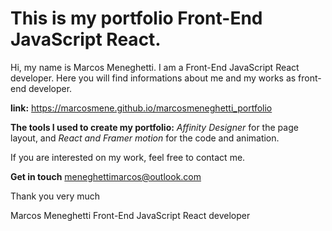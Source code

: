 # This is my portfolio Front-End JavaScript React.

Hi, my name is Marcos Meneghetti. I am a Front-End JavaScript React developer. Here you will find informations about me and my works as front-end developer.

**link:**
https://marcosmene.github.io/marcosmeneghetti_portfolio

**The tools I used to create my portfolio:**
_Affinity Designer_ for the page layout, and _React and Framer motion_ for the code and animation.

If you are interested on my work, feel free to contact me.

**Get in touch**
meneghettimarcos@outlook.com

Thank you very much

Marcos Meneghetti
Front-End JavaScript React developer
